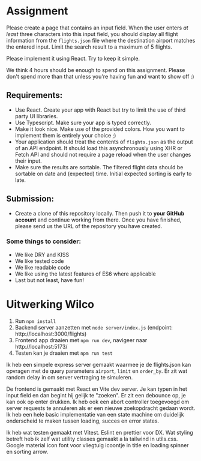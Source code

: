 # Assignment

Please create a page that contains an input field.
When the user enters _at least_ three characters into this input field,
you should display all flight information from the `flights.json` file where the destination airport matches the entered input.
Limit the search result to a maximum of 5 flights.

Please implement it using React. Try to keep it simple.

We think 4 hours should be enough to spend on this assignment.
Please don't spend more than that unless you're having fun and want to show off :)

## Requirements:

-   Use React. Create your app with React but try to limit the use of third party UI libraries.
-   Use Typescript. Make sure your app is typed correctly.
-   Make it look nice. Make use of the provided colors. How you want to implement them is entirely your choice ;)
-   Your application should treat the contents of `flights.json` as the output of an API endpoint.
    It should load this asynchronously using XHR or Fetch API and should not require a page reload when the user changes their input.
-   Make sure the results are sortable. The filtered flight data should be sortable on date and (expected) time. Initial expected sorting is early to late.

## Submission:

-   Create a clone of this repository locally.
    Then push it to **your GitHub account** and continue working from there.
    Once you have finished, please send us the URL of the repository you have created.

### Some things to consider:

-   We like DRY and KISS
-   We like tested code
-   We like readable code
-   We like using the latest features of ES6 where applicable
-   Last but not least, have fun!

# Uitwerking Wilco

1. Run `npm install`
2. Backend server aanzetten met `node server/index.js` (endpoint: http://localhost:3000/flights)
3. Frontend app draaien met `npm run dev`, navigeer naar http://localhost:5173/
4. Testen kan je draaien met `npm run test`

Ik heb een simpele express server gemaakt waarmee je de flights.json kan opvragen met de query parameters `airport`, `limit` en `order_by`. Er zit wat random delay in om server vertraging te simuleren.

De frontend is gemaakt met React en Vite dev server. Je kan typen in het input field en dan begint hij gelijk te "zoeken". Er zit een debounce op, je kan ook op enter drukken. Ik heb ook een abort controller toegevoegd om server requests te annuleren als er een nieuwe zoekopdracht gedaan wordt. Ik heb een hele basic implementatie van een state machine om duidelijk onderscheid te maken tussen loading, succes en error states.

Ik heb wat testen gemaakt met Vitest. Eslint en prettier voor DX. Wat styling betreft heb ik zelf wat utility classes gemaakt a la tailwind in utils.css. Google material icon font voor vliegtuig icoontje in title en loading spinner en sorting arrow.

